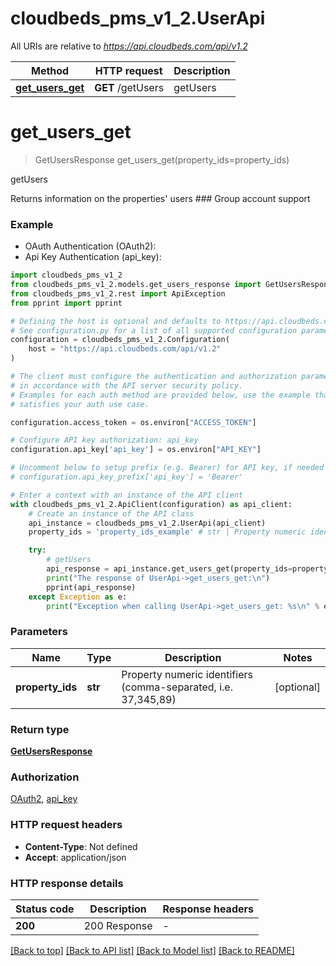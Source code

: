 # cloudbeds_pms_v1_2.UserApi

All URIs are relative to *https://api.cloudbeds.com/api/v1.2*

Method | HTTP request | Description
------------- | ------------- | -------------
[**get_users_get**](UserApi.md#get_users_get) | **GET** /getUsers | getUsers


# **get_users_get**
> GetUsersResponse get_users_get(property_ids=property_ids)

getUsers

Returns information on the properties' users ### Group account support

### Example

* OAuth Authentication (OAuth2):
* Api Key Authentication (api_key):

```python
import cloudbeds_pms_v1_2
from cloudbeds_pms_v1_2.models.get_users_response import GetUsersResponse
from cloudbeds_pms_v1_2.rest import ApiException
from pprint import pprint

# Defining the host is optional and defaults to https://api.cloudbeds.com/api/v1.2
# See configuration.py for a list of all supported configuration parameters.
configuration = cloudbeds_pms_v1_2.Configuration(
    host = "https://api.cloudbeds.com/api/v1.2"
)

# The client must configure the authentication and authorization parameters
# in accordance with the API server security policy.
# Examples for each auth method are provided below, use the example that
# satisfies your auth use case.

configuration.access_token = os.environ["ACCESS_TOKEN"]

# Configure API key authorization: api_key
configuration.api_key['api_key'] = os.environ["API_KEY"]

# Uncomment below to setup prefix (e.g. Bearer) for API key, if needed
# configuration.api_key_prefix['api_key'] = 'Bearer'

# Enter a context with an instance of the API client
with cloudbeds_pms_v1_2.ApiClient(configuration) as api_client:
    # Create an instance of the API class
    api_instance = cloudbeds_pms_v1_2.UserApi(api_client)
    property_ids = 'property_ids_example' # str | Property numeric identifiers (comma-separated, i.e. 37,345,89) (optional)

    try:
        # getUsers
        api_response = api_instance.get_users_get(property_ids=property_ids)
        print("The response of UserApi->get_users_get:\n")
        pprint(api_response)
    except Exception as e:
        print("Exception when calling UserApi->get_users_get: %s\n" % e)
```



### Parameters


Name | Type | Description  | Notes
------------- | ------------- | ------------- | -------------
 **property_ids** | **str**| Property numeric identifiers (comma-separated, i.e. 37,345,89) | [optional] 

### Return type

[**GetUsersResponse**](GetUsersResponse.md)

### Authorization

[OAuth2](../README.md#OAuth2), [api_key](../README.md#api_key)

### HTTP request headers

 - **Content-Type**: Not defined
 - **Accept**: application/json

### HTTP response details

| Status code | Description | Response headers |
|-------------|-------------|------------------|
**200** | 200 Response |  -  |

[[Back to top]](#) [[Back to API list]](../README.md#documentation-for-api-endpoints) [[Back to Model list]](../README.md#documentation-for-models) [[Back to README]](../README.md)


